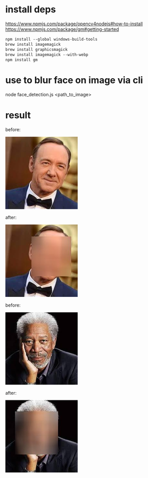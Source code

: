 # install deps
https://www.npmjs.com/package/opencv4nodejs#how-to-install
https://www.npmjs.com/package/gm#getting-started

```
npm install --global windows-build-tools
brew install imagemagick
brew install graphicsmagick
brew install imagemagick --with-webp
npm install gm
```
# use to blur face on image via cli
node face_detection.js <path_to_image>

# result
before:

![](data/5.jpeg)

after:

![](archive/5_blured.jpeg)

before:

![](data/6.jpeg)

after:

![](archive/6_blured.jpeg)